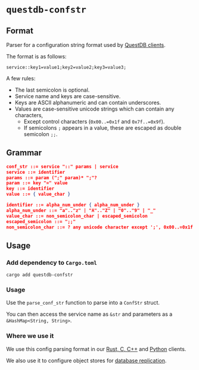 # `questdb-confstr`

## Format

Parser for a configuration string format used by
[QuestDB clients](https://questdb.io/docs/reference/clients/overview/).

The format is as follows:

```plain
service::key1=value1;key2=value2;key3=value3;
```

A few rules:
* The last semicolon is optional.
* Service name and keys are case-sensitive.
* Keys are ASCII alphanumeric and can contain underscores.
* Values are case-sensitive unicode strings which can contain any characters,
  * Except control characters (`0x00..=0x1f` and `0x7f..=0x9f`).
  * If semicolons `;` appears in a value, these are escaped as double semicolon `;;`.

## Grammar

```json
conf_str ::= service "::" params | service
service ::= identifier
params ::= param (";" param)* ";"?
param ::= key "=" value
key ::= identifier
value ::= { value_char }

identifier ::= alpha_num_under { alpha_num_under }
alpha_num_under ::= "a".."z" | "A".."Z" | "0".."9" | "_"
value_char ::= non_semicolon_char | escaped_semicolon
escaped_semicolon ::= ";;"
non_semicolon_char ::= ? any unicode character except ';', 0x00..=0x1f and 0x7f..=0x9f ?
```

## Usage

### Add dependency to `Cargo.toml`

```shell
cargo add questdb-confstr
```

### Usage

Use the `parse_conf_str` function to parse into a `ConfStr` struct.

You can then access the service name as `&str` and parameters as a `&HashMap<String, String>`.

### Where we use it

We use this config parsing format in our [Rust, C, C++](https://github.com/questdb/c-questdb-client) and
[Python](https://github.com/questdb/py-questdb-client) clients.

We also use it to configure object stores for
[database replication](https://questdb.io/docs/operations/replication/#core-replication-settings).
